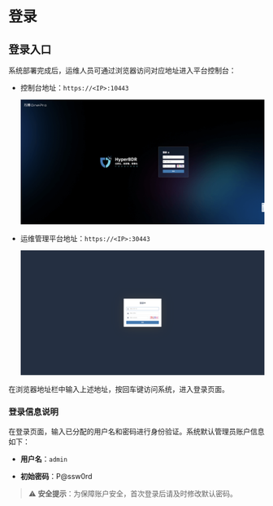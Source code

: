 # **登录**
## **登录入口**

系统部署完成后，运维人员可通过浏览器访问对应地址进入平台控制台：

* 控制台地址：`https://<IP>:10443`

  ![](./images/login-loginportal-1.png)

* 运维管理平台地址：`https://<IP>:30443`

  ![](./images/login-loginportal-2.png)

在浏览器地址栏中输入上述地址，按回车键访问系统，进入登录页面。

### **登录信息说明**

在登录页面，输入已分配的用户名和密码进行身份验证。系统默认管理员账户信息如下：

* **用户名**：`admin`

* **初始密码**：P@ssw0rd

> ⚠️ **安全提示**：为保障账户安全，首次登录后请及时修改默认密码。

